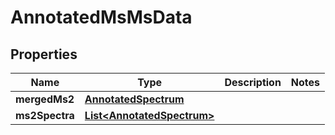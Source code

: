 

# AnnotatedMsMsData


## Properties

| Name | Type | Description | Notes |
|------------ | ------------- | ------------- | -------------|
|**mergedMs2** | [**AnnotatedSpectrum**](AnnotatedSpectrum.md) |  |  |
|**ms2Spectra** | [**List&lt;AnnotatedSpectrum&gt;**](AnnotatedSpectrum.md) |  |  |



